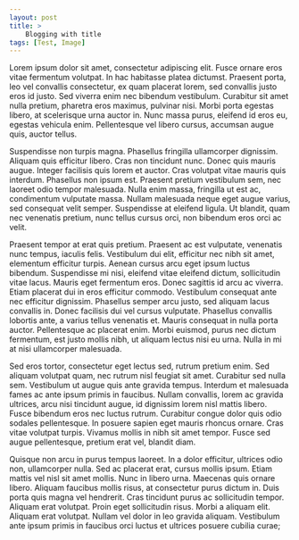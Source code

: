 ```yaml
---
layout: post
title: >
    Blogging with title
tags: [Test, Image]
---
```


Lorem ipsum dolor sit amet, consectetur adipiscing elit. Fusce ornare eros vitae fermentum volutpat. In hac habitasse platea dictumst. Praesent porta, leo vel convallis consectetur, ex quam placerat lorem, sed convallis justo eros id justo. Sed viverra enim nec bibendum vestibulum. Curabitur sit amet nulla pretium, pharetra eros maximus, pulvinar nisi. Morbi porta egestas libero, at scelerisque urna auctor in. Nunc massa purus, eleifend id eros eu, egestas vehicula enim. Pellentesque vel libero cursus, accumsan augue quis, auctor tellus.

Suspendisse non turpis magna. Phasellus fringilla ullamcorper dignissim. Aliquam quis efficitur libero. Cras non tincidunt nunc. Donec quis mauris augue. Integer facilisis quis lorem et auctor. Cras volutpat vitae mauris quis interdum. Phasellus non ipsum est. Praesent pretium vestibulum sem, nec laoreet odio tempor malesuada. Nulla enim massa, fringilla ut est ac, condimentum vulputate massa. Nullam malesuada neque eget augue varius, sed consequat velit semper. Suspendisse at eleifend ligula. Ut blandit, quam nec venenatis pretium, nunc tellus cursus orci, non bibendum eros orci ac velit.

Praesent tempor at erat quis pretium. Praesent ac est vulputate, venenatis nunc tempus, iaculis felis. Vestibulum dui elit, efficitur nec nibh sit amet, elementum efficitur turpis. Aenean cursus arcu eget ipsum luctus bibendum. Suspendisse mi nisi, eleifend vitae eleifend dictum, sollicitudin vitae lacus. Mauris eget fermentum eros. Donec sagittis id arcu ac viverra. Etiam placerat dui in eros efficitur commodo. Vestibulum consequat ante nec efficitur dignissim. Phasellus semper arcu justo, sed aliquam lacus convallis in. Donec facilisis dui vel cursus vulputate. Phasellus convallis lobortis ante, a varius tellus venenatis et. Mauris consequat in nulla porta auctor. Pellentesque ac placerat enim. Morbi euismod, purus nec dictum fermentum, est justo mollis nibh, ut aliquam lectus nisi eu urna. Nulla in mi at nisi ullamcorper malesuada.

Sed eros tortor, consectetur eget lectus sed, rutrum pretium enim. Sed aliquam volutpat quam, nec rutrum nisl feugiat sit amet. Curabitur sed nulla sem. Vestibulum ut augue quis ante gravida tempus. Interdum et malesuada fames ac ante ipsum primis in faucibus. Nullam convallis, lorem ac gravida ultrices, arcu nisi tincidunt augue, id dignissim lorem nisl mattis libero. Fusce bibendum eros nec luctus rutrum. Curabitur congue dolor quis odio sodales pellentesque. In posuere sapien eget mauris rhoncus ornare. Cras vitae volutpat turpis. Vivamus mollis in nibh sit amet tempor. Fusce sed augue pellentesque, pretium erat vel, blandit diam.

Quisque non arcu in purus tempus laoreet. In a dolor efficitur, ultrices odio non, ullamcorper nulla. Sed ac placerat erat, cursus mollis ipsum. Etiam mattis vel nisl sit amet mollis. Nunc in libero urna. Maecenas quis ornare libero. Aliquam faucibus mollis risus, at consectetur purus dictum in. Duis porta quis magna vel hendrerit. Cras tincidunt purus ac sollicitudin tempor. Aliquam erat volutpat. Proin eget sollicitudin risus. Morbi a aliquam elit. Aliquam erat volutpat. Nullam vel dolor in leo gravida aliquam. Vestibulum ante ipsum primis in faucibus orci luctus et ultrices posuere cubilia curae;


